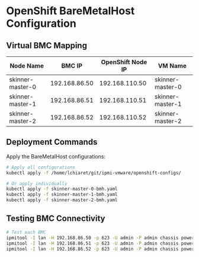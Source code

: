# OpenShift BareMetalHost Configuration

## Virtual BMC Mapping

| Node Name | BMC IP | OpenShift Node IP | VM Name |
|-----------|--------|-------------------|---------|
| skinner-master-0 | 192.168.86.50 | 192.168.110.50 | skinner-master-0 |
| skinner-master-1 | 192.168.86.51 | 192.168.110.51 | skinner-master-1 |
| skinner-master-2 | 192.168.86.52 | 192.168.110.52 | skinner-master-2 |

## Deployment Commands

Apply the BareMetalHost configurations:

```bash
# Apply all configurations
kubectl apply -f /home/lchiaret/git/ipmi-vmware/openshift-configs/

# Or apply individually
kubectl apply -f skinner-master-0-bmh.yaml
kubectl apply -f skinner-master-1-bmh.yaml
kubectl apply -f skinner-master-2-bmh.yaml
```

## Testing BMC Connectivity

```bash
# Test each BMC
ipmitool -I lan -H 192.168.86.50 -p 623 -U admin -P admin chassis power status
ipmitool -I lan -H 192.168.86.51 -p 623 -U admin -P admin chassis power status
ipmitool -I lan -H 192.168.86.52 -p 623 -U admin -P admin chassis power status
```
